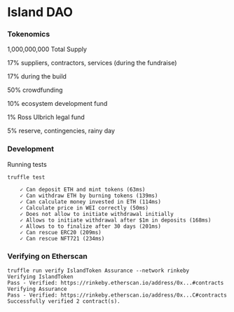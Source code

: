 # Island DAO



### Tokenomics

1,000,000,000 Total Supply

17% suppliers, contractors, services (during the fundraise)

17% during the build

50% crowdfunding

10% ecosystem development fund

1% Ross Ulbrich legal fund

5% reserve, contingencies, rainy day



### Development
Running tests

`truffle test`

```
    ✓ Can deposit ETH and mint tokens (63ms)
    ✓ Can withdraw ETH by burning tokens (139ms)
    ✓ Can calculate money invested in ETH (114ms)
    ✓ Calculate price in WEI correctly (50ms)
    ✓ Does not allow to initiate withdrawal initially
    ✓ Allows to initiate withdrawal after $1m in deposits (168ms)
    ✓ Allows to to finalize after 30 days (201ms)
    ✓ Can rescue ERC20 (209ms)
    ✓ Can rescue NFT721 (234ms)
```


### Verifying on Etherscan

```
truffle run verify IslandToken Assurance --network rinkeby
Verifying IslandToken
Pass - Verified: https://rinkeby.etherscan.io/address/0x...#contracts
Verifying Assurance
Pass - Verified: https://rinkeby.etherscan.io/address/0x...C#contracts
Successfully verified 2 contract(s).
```